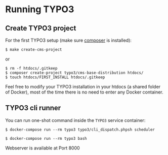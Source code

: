 # Running TYPO3

## Create TYPO3 project

For the first TYPO3 setup (make sure [composer](https://getcomposer.org/) is installed):

    $ make create-cms-project

or

    $ rm -f htdocs/.gitkeep
    $ composer create-project typo3/cms-base-distribution htdocs/
    $ touch htdocs/FIRST_INSTALL htdocs/.gitkeep


Feel free to modify your TYPO3 installation in your htdocs (a shared folder of Docker),
most of the time there is no need to enter any Docker container.


## TYPO3 cli runner

You can run one-shot command inside the `TYPO3` service container:

    $ docker-compose run --rm typo3 typo3/cli_dispatch.phpsh scheduler

    $ docker-compose run --rm typo3 bash

Webserver is available at Port 8000